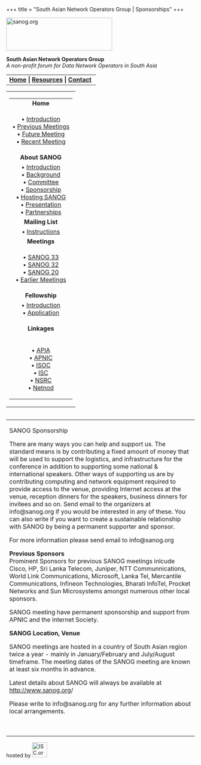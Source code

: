 +++
title = "South Asian Network Operators Group | Sponsorships"
+++

[<img src="images/logo.jpg" width="283" height="88" alt="sanog.org" />](index.html)

**South Asian Network Operators Group**  
*A non-profit forum for Data Network Operators in South Asia*

<table width="760" data-border="0" data-cellspacing="0" data-cellpadding="0">
<tbody>
<tr class="odd">
<td><strong><a href="index.html">Home</a> | <a href="resources/index.html">Resources</a> | <a href="contact.htm">Contact</a> </strong></td>
</tr>
</tbody>
</table>

<table width="100%" data-border="0" data-cellspacing="0" data-cellpadding="8">
<colgroup>
<col style="width: 100%" />
</colgroup>
<tbody>
<tr class="odd">
<td><table width="100%" data-border="0" data-cellspacing="2" data-cellpadding="0">
<colgroup>
<col style="width: 100%" />
</colgroup>
<tbody>
<tr class="odd">
<td style="text-align: center;"><strong>Home</strong></td>
</tr>
<tr class="even">
<td style="text-align: center;"><p>• <a href="index.html">Introduction</a><br />
• <a href="previous.htm">Previous Meetings</a><br />
• <a href="future.htm">Future Meeting</a><br />
• <a href="sanog20/index.html">Recent Meeting</a></p></td>
</tr>
<tr class="odd">
<td style="text-align: center;"><strong>About SANOG</strong></td>
</tr>
<tr class="even">
<td style="text-align: center;">• <a href="introduction.htm">Introduction</a><br />
• <a href="background.htm">Background</a><br />
• <a href="committee.htm">Committee</a><br />
• <a href="sponsorship.htm">Sponsorship</a><br />
• <a href="hosting.htm">Hosting SANOG</a><br />
• <a href="presentation/index.html">Presentation</a><br />
• <a href="partnerships.htm">Partnerships</a></td>
</tr>
<tr class="odd">
<td style="text-align: center;"><strong>Mailing List</strong></td>
</tr>
<tr class="even">
<td style="text-align: center;">• <a href="mailinglist.htm">Instructions</a></td>
</tr>
<tr class="odd">
<td style="text-align: center;"><strong>Meetings</strong></td>
</tr>
<tr class="even">
<td style="text-align: center;"><p>• <a href="sanog33/index.html">SANOG 33</a><br />
• <a href="sanog32/index.html">SANOG 32</a><br />
• <a href="sanog20/index.html">SANOG 20</a><a href="sanog19/index.html"><br />
</a>• <a href="previous.htm">Earlier Meetings</a></p></td>
</tr>
<tr class="odd">
<td style="text-align: center;"><strong>Fellowship</strong></td>
</tr>
<tr class="even">
<td style="text-align: center;">• <a href="fellowship/index.html">Introduction</a><br />
• <a href="fellowship/application.htm">Application</a></td>
</tr>
<tr class="odd">
<td style="text-align: center;"><p><strong>Linkages</strong></p></td>
</tr>
<tr class="even">
<td style="text-align: center;"><p>• <a href="http://www.apia.org">APIA</a><br />
• <a href="http://www.apnic.net">APNIC</a><br />
• <a href="http://www.isoc.org">ISOC</a><br />
• <a href="http://www.isc.org">ISC</a><br />
• <a href="http://www.nsrc.org/">NSRC</a><br />
• <a href="http://www.netnod.se/">Netnod</a><br />
</p></td>
</tr>
</tbody>
</table></td>
</tr>
</tbody>
</table>

<img src="images/1pxt.gif" width="1" height="1" />

<table width="100%" data-border="0" data-cellspacing="0" data-cellpadding="10">
<colgroup>
<col style="width: 100%" />
</colgroup>
<tbody>
<tr class="odd">
<td><p>SANOG Sponsorship</p>
<p>There are many ways you can help and support us. The standard means is by contributing a fixed amount of money that will be used to support the logistics, and infrastructure for the conference in addition to supporting some national &amp; international speakers. Other ways of supporting us are by contributing computing and network equipment required to provide access to the venue, providing Internet access at the venue, reception dinners for the speakers, business dinners for invitees and so on. Send email to the organizers at info@sanog.org if you would be interested in any of these. You can also write if you want to create a sustainable relationship with SANOG by being a permanent supporter and sponsor.</p>
<p>For more information please send email to info@sanog.org</p>
<p><strong>Previous Sponsors</strong><br />
Prominent Sponsors for previous SANOG meetings inlcude Cisco, HP, Sri Lanka Telecom, Juniper, NTT Communnications, World Link Communications, Microsoft, Lanka Tel, Mercantile Communications, Infineon Technologies, Bharati InfoTel, Procket Networks and Sun Microsystems amongst numerous other local sponsors.</p>
<p>SANOG meeting have permanent sponsorship and support from APNIC and the Internet Society.</p>
<p><strong>SANOG Location, Venue</strong></p>
<p>SANOG meetings are hosted in a country of South Asian region twice a year - mainly in January/February and July/August timeframe. The meeting dates of the SANOG meeting are known at least six months in advance.</p>
<p>Latest details about SANOG will always be available at <a href="sanog5/index.html">http://www.sanog.org</a>/</p>
<p>Please write to info@sanog.org for any further information about local arrangements.</p>
<p><br />
</p></td>
</tr>
</tbody>
</table>

hosted by
[<img src="images/isc.gif" width="40" height="40" alt="ISC.org" />](http://www.isc.org)
